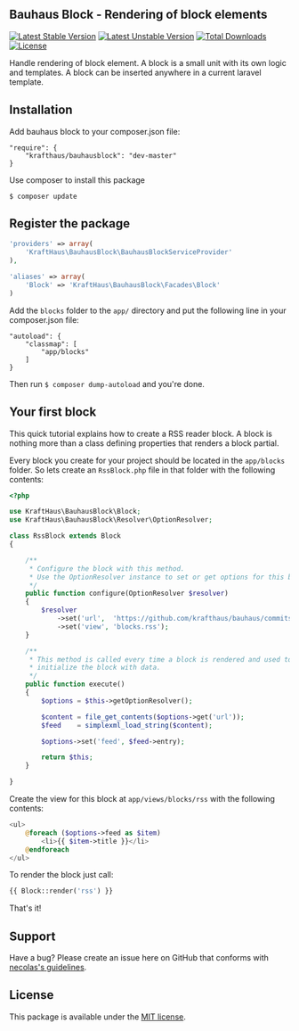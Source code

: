 Bauhaus Block - Rendering of block elements
---

[![Latest Stable Version](https://poser.pugx.org/krafthaus/bauhausblock/v/stable.png)](https://packagist.org/packages/krafthaus/bauhausblock)
[![Latest Unstable Version](https://poser.pugx.org/krafthaus/bauhausblock/v/unstable.png)](https://packagist.org/packages/krafthaus/bauhausblock)
[![Total Downloads](https://poser.pugx.org/krafthaus/bauhausblock/downloads.png)](https://packagist.org/packages/krafthaus/bauhausblock)
[![License](https://poser.pugx.org/krafthaus/bauhausblock/license.png)](https://packagist.org/packages/krafthaus/bauhausblock)

Handle rendering of block element. A block is a small unit with its own logic and templates. A block can be inserted anywhere in a current laravel template.

Installation
---
Add bauhaus block to your composer.json file:
```
"require": {
	"krafthaus/bauhausblock": "dev-master"
}
```

Use composer to install this package
```
$ composer update
```

Register the package
---
```php
'providers' => array(
	'KraftHaus\BauhausBlock\BauhausBlockServiceProvider'
),

'aliases' => array(
	'Block' => 'KraftHaus\BauhausBlock\Facades\Block'
)
```

Add the `blocks` folder to the `app/` directory and put the following line in your composer.json file:
```
"autoload": {
	"classmap": [
		"app/blocks"
	]
}
```
Then run `$ composer dump-autoload` and you're done.

Your first block
---
This quick tutorial explains how to create a RSS reader block.
A block is nothing more than a class defining properties that renders a block partial.

Every block you create for your project should be located in the `app/blocks` folder. So lets create an `RssBlock.php` file in that folder with the following contents:
```php
<?php

use KraftHaus\BauhausBlock\Block;
use KraftHaus\BauhausBlock\Resolver\OptionResolver;

class RssBlock extends Block
{

    /**
     * Configure the block with this method.
     * Use the OptionResolver instance to set or get options for this block.
     */
	public function configure(OptionResolver $resolver)
	{
		$resolver
			->set('url',  'https://github.com/krafthaus/bauhaus/commits/master.atom')
			->set('view', 'blocks.rss');
	}

    /**
     * This method is called every time a block is rendered and used to
     * initialize the block with data.
     */
	public function execute()
	{
		$options = $this->getOptionResolver();

		$content = file_get_contents($options->get('url'));
		$feed    = simplexml_load_string($content);

		$options->set('feed', $feed->entry);

		return $this;
	}

}
```

Create the view for this block at `app/views/blocks/rss` with the following contents:
```php
<ul>
    @foreach ($options->feed as $item)
        <li>{{ $item->title }}</li>
    @endforeach
</ul>
```

To render the block just call:
```php
{{ Block::render('rss') }}
```

That's it!

Support
---
Have a bug? Please create an issue here on GitHub that conforms with [necolas's guidelines](https://github.com/necolas/issue-guidelines).

License
---
This package is available under the [MIT license](LICENSE).